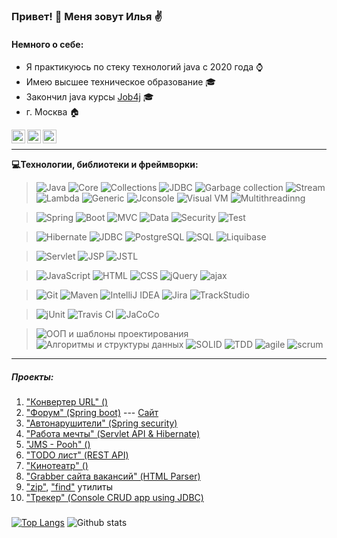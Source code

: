 <!--
Эмодзи https://gist.github.com/rxaviers/7360908
Иконки https://shields.io/category/version
Статистика https://github.com/anuraghazra/github-readme-stats#github-stats-card
Markdown https://www.markdownguide.org/basic-syntax

Here are some ideas to get you started:
- 🔭 I’m currently working on ...
- 🌱 I’m currently learning ...
- 👯 I’m looking to collaborate on ...
- 🤔 I’m looking for help with ...
- 💬 Ask me about ...
- 📫 How to reach me: ...
- 😄 Pronouns: ...
- ⚡ Fun fact: ...
-->


### Привет! 👋 Меня зовут Илья :v:

#### Немного о себе:

* Я практикуюсь по стеку технологий java с 2020 года :watch:
* Имею высшее техническое образование :mortar_board:
* Закончил java курсы [Job4j](https://job4j.ru/) :mortar_board:
* г. Москва :house:

<a href="mailto:zaharenkoiv93@gmail.com">
  <img align="left" alt="Twitter" width="22px" src="https://cdn.jsdelivr.net/npm/simple-icons@v3/icons/gmail.svg" />
</a>
<a href="https://www.linkedin.com/in/zakharenkoiv/">
  <img align="left" alt="LinkdeIn" width="22px" src="https://cdn.jsdelivr.net/npm/simple-icons@v3/icons/linkedin.svg" />
</a>
<a href="https://t.me/varan39rus">
  <img align="left" alt="Abhishek's Telegram" width="22px" src="https://cdn.jsdelivr.net/npm/simple-icons@v3/icons/telegram.svg" />
</a><br>

-------------------------------------------------------------------------
<b>:computer:Технологии, библиотеки и фреймворки:</b>

> ![Java](https://img.shields.io/badge/Java-%3E%3D%208-orange?style=plastic)
![Core](https://img.shields.io/badge/-Core-orange?style=plastic)
![Collections](https://img.shields.io/badge/-Collections-orange?style=plastic)
![JDBC](https://img.shields.io/badge/-JDBC-orange?style=plastic)
![Garbage collection](https://img.shields.io/badge/-Garbage_collection-orange?style=plastic)
![Stream](https://img.shields.io/badge/-Stream-orange?style=plastic)
![Lambda](https://img.shields.io/badge/-Lambda-orange?style=plastic)
![Generic](https://img.shields.io/badge/-Generic-orange?style=plastic)
![Jconsole](https://img.shields.io/badge/-Jconsole-orange?style=plastic)
![Visual VM](https://img.shields.io/badge/-Visual_VM-orange?style=plastic)
![Multithreadinng](https://img.shields.io/badge/-Multithreadinng-orange?style=plastic)

> ![Spring](https://img.shields.io/badge/Spring-%3E%3D%205.0-green?style=plastic)
![Boot](https://img.shields.io/badge/-Boot-green?style=plastic)
![MVC](https://img.shields.io/badge/-MVC-green?style=plastic)
![Data](https://img.shields.io/badge/-Data-green?style=plastic)
![Security](https://img.shields.io/badge/-Security-green?style=plastic)
![Test](https://img.shields.io/badge/-Test-green?style=plastic)

> ![Hibernate](https://img.shields.io/badge/Hibernate-%3E%3D%205.0-yellowgreen?style=plastic)
![JDBC](https://img.shields.io/badge/-JDBC-yellowgreen?style=plastic)
![PostgreSQL](https://img.shields.io/badge/PostgreSQL-%3E%3D%209-yellowgreen?style=plastic)
![SQL](https://img.shields.io/badge/-SQL-yellowgreen?style=plastic)
![Liquibase](https://img.shields.io/badge/-Liquibase-yellowgreen?style=plastic)

> ![Servlet](https://img.shields.io/badge/Servlet-%3E%3D4.0-lightgrey?style=plastic)
![JSP](https://img.shields.io/badge/-JSP-lightgrey?style=plastic)
![JSTL](https://img.shields.io/badge/-JSTL-lightgrey?style=plastic)

> ![JavaScript](https://img.shields.io/badge/JavaScript-v.2.0-yellow?style=plastic)
![HTML](https://img.shields.io/badge/-HTML5-yellow?style=plastic)
![CSS](https://img.shields.io/badge/-CSS3-yellow?style=plastic)
![jQuery](https://img.shields.io/badge/jQuery-%3E%3D3.0-yellow?style=plastic)
![ajax](https://img.shields.io/badge/-ajax-yellow?style=plastic)

> ![Git](https://img.shields.io/badge/Git-%3E%3D5-brightgreen?style=plastic)
![Maven](https://img.shields.io/badge/Maven-v.3%20-brightgreen?style=plastic)
![IntelliJ IDEA](https://img.shields.io/badge/-IntelliJ_IDEA-brightgreen?style=plastic)
![Jira](https://img.shields.io/badge/-Jira-brightgreen?style=plastic)
![TrackStudio](https://img.shields.io/badge/-TrackStudio-brightgreen?style=plastic)

 > ![jUnit](https://img.shields.io/badge/jUnit-%3E%3D5-green?style=plastic)
![Travis CI](https://img.shields.io/badge/-Travis_CI-green?style=plastic)
![JaCoCo](https://img.shields.io/badge/-JaCoCo-green?style=plastic)

> ![ООП и шаблоны проектирования](https://img.shields.io/badge/-ООП_и_шаблоны_проектирования-yellowgreen?style=plastic)
![Алгоритмы и структуры данных](https://img.shields.io/badge/-Алгоритмы_и_структуры_данных-yellowgreen?style=plastic)
![SOLID](https://img.shields.io/badge/-SOLID-yellowgreen?style=plastic)
![TDD](https://img.shields.io/badge/-TDD-yellowgreen?style=plastic)
![agile](https://img.shields.io/badge/-agile-yellowgreen?style=plastic)
![scrum](https://img.shields.io/badge/-scrum-yellowgreen?style=plastic)

-------------------------------------------------------------------------

##### Проекты:
1. ["Конвертер URL" ()](https://github.com/ZakharenkoIV/)
2. ["Форум" (Spring boot)](https://github.com/ZakharenkoIV/job4j_forum) --- [Сайт](https://aqueous-refuge-11201.herokuapp.com/)
3. ["Автонарушители" (Spring security)](https://github.com/ZakharenkoIV/job4j_car_accident)
4. ["Работа мечты" (Servlet API & Hibernate)](https://github.com/ZakharenkoIV/job4j_dreamjob)
5. ["JMS - Pooh" ()](https://github.com/ZakharenkoIV/job4j_pooh)
6. ["TODO лист" (REST API)](https://github.com/ZakharenkoIV/job4j_todo)
7. ["Кинотеатр" ()](https://github.com/ZakharenkoIV/job4j_cinema)
8. ["Grabber сайта вакансий" (HTML Parser)](https://github.com/ZakharenkoIV/job4j_grabber)
9. ["zip"](https://github.com/ZakharenkoIV/), ["find"](https://github.com/ZakharenkoIV/) утилиты
10. ["Трекер" (Console CRUD app using JDBC)](https://github.com/ZakharenkoIV/job4j_tracker)

##### 
[![Top Langs](https://github-readme-stats.vercel.app/api/top-langs/?username=ZakharenkoIV&layout=compact)](https://github.com/ZakharenkoIV/github-readme-stats)
![Github stats](https://github-readme-stats.vercel.app/api?username=ZakharenkoIV&hide=stars,prs,issues,contribs) 

